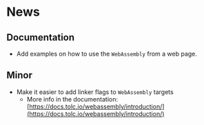 # News #

## Documentation ##

* Add examples on how to use the `WebAssembly` from a web page.

## Minor ##

* Make it easier to add linker flags to `WebAssembly` targets
  * More info in the documentation: [https://docs.tolc.io/webassembly/introduction/](https://docs.tolc.io/webassembly/introduction/)
